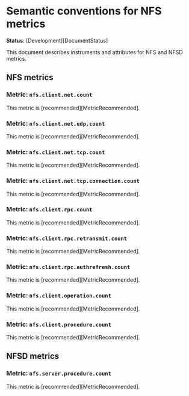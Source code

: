 <!--- Hugo front matter used to generate the website version of this page:
linkTitle: NFS
--->

# Semantic conventions for NFS metrics

**Status**: [Development][DocumentStatus]

This document describes instruments and attributes for NFS and NFSD metrics. 

<!-- toc -->

<!-- tocstop -->

## NFS metrics

### Metric: `nfs.client.net.count`

This metric is [recommended][MetricRecommended].

<!-- semconv metric.nfs.client.net.count -->

<!-- endsemconv -->

### Metric: `nfs.client.net.udp.count`

This metric is [recommended][MetricRecommended].

<!-- semconv metric.nfs.client.net.udp.count -->

<!-- endsemconv -->

### Metric: `nfs.client.net.tcp.count`

This metric is [recommended][MetricRecommended].

<!-- semconv metric.nfs.client.net.tcp.count -->

<!-- endsemconv -->

### Metric: `nfs.client.net.tcp.connection.count`

This metric is [recommended][MetricRecommended].

<!-- semconv metric.nfs.client.net.tcp.connection.count -->

<!-- endsemconv -->

### Metric: `nfs.client.rpc.count`

This metric is [recommended][MetricRecommended].

<!-- semconv metric.nfs.client.rpc.count -->

<!-- endsemconv -->

### Metric: `nfs.client.rpc.retransmit.count`

This metric is [recommended][MetricRecommended].

<!-- semconv metric.nfs.client.rpc.retransmit.count -->

<!-- endsemconv -->

### Metric: `nfs.client.rpc.authrefresh.count`

This metric is [recommended][MetricRecommended].

<!-- semconv metric.nfs.client.rpc.authrefresh.count -->

<!-- endsemconv -->

### Metric: `nfs.client.operation.count`

This metric is [recommended][MetricRecommended].

<!-- semconv metric.nfs.client.operation.count -->

<!-- endsemconv -->

### Metric: `nfs.client.procedure.count`

This metric is [recommended][MetricRecommended].

<!-- semconv metric.nfs.client.procedure.count -->

<!-- endsemconv -->

## NFSD metrics

### Metric: `nfs.server.procedure.count`

This metric is [recommended][MetricRecommended].

<!-- semconv metric.nfs.server.procedure.count -->

<!-- endsemconv -->
